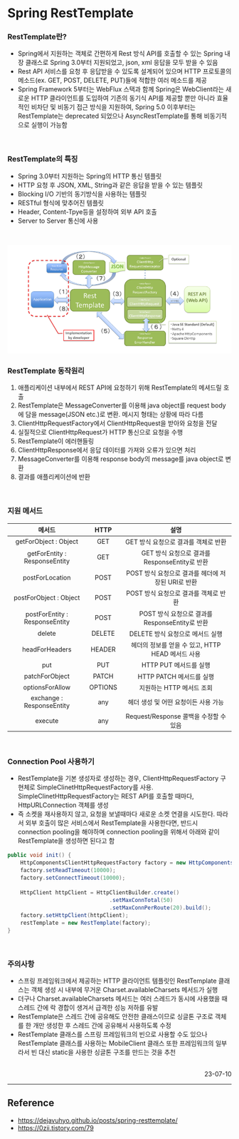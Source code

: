 # Spring RestTemplate

### RestTemplate란?
- Spring에서 지원하는 객체로 간편하게 Rest 방식 API를 호출할 수 있는 Spring 내장 클래스로 Spring 3.0부터 지원되었고, json, xml 응답을 모두 받을 수 있음
- Rest API 서비스를 요청 후 응답받을 수 있도록 설계되어 있으며 HTTP 프로토콜의 메소드(ex. GET, POST, DELETE, PUT)들에 적합한 여러 메소드를 제공
- Spring Framework 5부터는 WebFlux 스택과 함께 Spring은 WebClient라는 새로운 HTTP 클라이언트를 도입하여 기존의 동기식 API를 제공할 뿐만 아니라 효율적인 비차단 및 비동기 접근 방식을 지원하여, Spring 5.0 이후부터는 RestTemplate는 deprecated 되었으나 AsyncRestTemplate를 통해 비동기적으로 실행이 가능함

<br>

### RestTemplate의 특징
- Spring 3.0부터 지원하는 Spring의 HTTP 통신 템플릿
- HTTP 요청 후 JSON, XML, String과 같은 응답을 받을 수 있는 템플릿
- Blocking I/O 기반의 동기방식을 사용하는 템플릿
- RESTful 형식에 맞추어진 템플릿
- Header, Content-Tpye등을 설정하여 외부 API 호출
- Server to Server 통신에 사용

<br>

![RestTemplate Flow](img/rest_template_flow.png)

### RestTemplate 동작원리
1. 애플리케이션 내부에서 REST API에 요청하기 위해 RestTemplate의 메셔드릴 호출
2. RestTemplate은 MessageConverter를 이용해 java object를 request body에 담을 message(JSON etc.)로 변환. 메시지 형태는 상황에 따라 다름
3. ClientHttpRequestFactory에서 ClientHttpRequest을 받아와 요청을 전달
4. 실질적으로 ClientHttpRequest가 HTTP 통신으로 요청을 수행
5. RestTemplate이 에러핸들링
6. ClientHttpResponse에서 응답 데이터를 가져와 오류가 있으면 처리
7. MessageConverter를 이용해 response body의 message를 java object로 변환
8. 결과를 애플리케이션에 반환

<br>

### 지원 메서드
|메서드|HTTP|설명|
|:------:|:---:|:------:|
|getForObject : Object|GET|GET 방식 요청으로 결과를 객체로 반환|
|getForEntity : ResponseEntity|GET|GET 방식 요청으로 결과를 ResponseEntity로 반환|
|postForLocation|POST|POST 방식 요청으로 결과를 헤더에 저장된 URI로 반환|
|postForObject : Object|POST|POST 방식 요청으로 결과를 객체로 반환|
|postForEntity : ResponseEntity|POST|POST 방식 요청으로 결과를 ResponseEntity로 반환|
|delete|DELETE|DELETE 방식 요청으로 메서드 실행|
|headForHeaders|HEADER|헤더의 정보를 얻을 수 있고, HTTP HEAD 메서드 사용|
|put|PUT|HTTP PUT 메서드를 실행|
|patchForObject|PATCH|HTTP PATCH 메서드를 실행|
|optionsForAllow|OPTIONS|지원하는 HTTP 메서드 조회|
|exchange : ResponseEntity|any|헤더 생성 및 어떤 요청이든 사용 가능|
|execute|any|Request/Response 콜백을 수정할 수 있음|

<br>

### Connection Pool 사용하기

- RestTemplate을 기본 생성자로 생성하는 경우, ClientHttpRequestFactory 구현체로 SimpleClinetHttpRequestFactory를 사용. SimpleClinetHttpRequestFactory는 REST API를 호출할 때마다, HttpURLConnection 객체를 생성
- 즉 소켓을 재사용하지 않고, 요청을 보낼때마다 새로운 소켓 연결을 시도한다. 따라서 외부 호출이 많은 서비스에서 RestTemplate을 사용한다면, 반드시 connection pooling을 해야하며 connection pooling을 위해서 아래와 같이 RestTemplate을 생성하면 된다고 함
```java
public void init() {
    HttpComponentsClientHttpRequestFactory factory = new HttpComponentsClientHttpRequestFactory();
    factory.setReadTimeout(10000);
    factory.setConnectTimeout(10000);
     
    HttpClient httpClient = HttpClientBuilder.create()
                                .setMaxConnTotal(50)
                                .setMaxConnPerRoute(20).build();
    factory.setHttpClient(httpClient);
    restTemplate = new RestTemplate(factory);
}
```

<br>

### 주의사항
- 스프링 프레임워크에서 제공하는 HTTP 클라이언트 템플릿인 RestTemplate 클래스는 객체 생성 시 내부에 무거운 Charset.availableCharsets 메서드가 실행
- 더구나 Charset.availableCharsets 메서드는 여러 스레드가 동시에 사용했을 때 스레드 간에 락 경합이 생겨서 급격한 성능 저하를 유발
- RestTemplate은 스레드 간에 공유해도 안전한 클래스이므로 싱글톤 구조로 객체를 한 개만 생성한 후 스레드 간에 공유해서 사용하도록 수정
- RestTemplate 클래스를 스프링 프레임워크의 빈으로 사용할 수도 있으나 RestTemplate 클래스를 사용하는 MobileClient 클래스 또한 프레임워크의 일부라서 빈 대신 static을 사용한 싱글톤 구조를 만드는 것을 추천

<br>

<div style="text-align: right">23-07-10</div>

-------

## Reference
- https://dejavuhyo.github.io/posts/spring-resttemplate/
- https://0zii.tistory.com/79